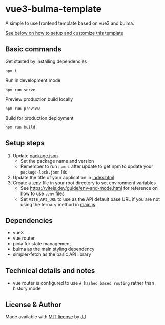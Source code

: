 # vue3-bulma-template
A simple to use frontend template based on vue3 and bulma.

[See below on how to setup and customize this template](#setup-steps)


## Basic commands
Get started by installing dependencies
```shell
npm i
```

Run in development mode
```shell
npm run serve
```

Preview production build locally
```shell
npm run preview
```

Build for production deployment
```shell
npm run build
```


## Setup steps
1. Update [package.json](./package.json)
    - Set the package name and version
    - Remember to run `npm i` after update to get npm to update your `package-lock.json` file
1. Update the title of your application in [index.html](./index.html)
1. Create a [.env](./.env) file in your root directory to set environment variables
    - See <https://vitejs.dev/guide/env-and-mode.html> for reference on how to use `.env` files
    - Set `VITE_API_URL` to use as the API default base URL if you are not using the ternary method in [main.js](./src/main.js)


## Dependencies
- vue3
- vue router
- pinia for state management
- bulma as the main styling dependency
- simpler-fetch as the basic API library


## Technical details and notes
- vue router is configured to use `# hashed based routing` rather than history mode


## License & Author
Made available with [MIT license](./LICENSE) by [JJ](https://github.com/Jaimeloeuf)
